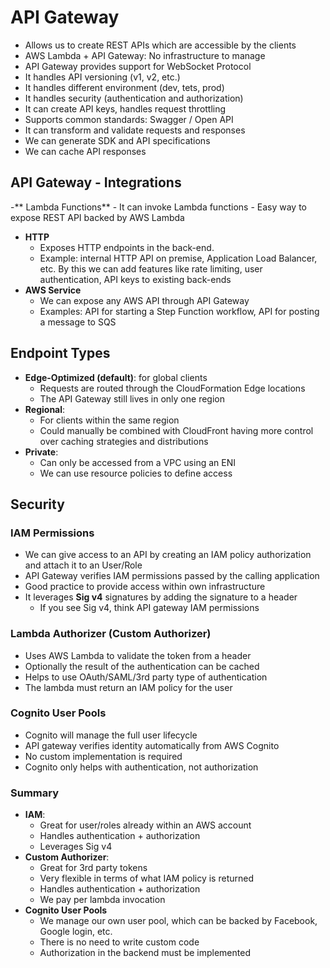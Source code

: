# API Gateway

- Allows us to create REST APIs which are accessible by the clients
- AWS Lambda + API Gateway: No infrastructure to manage
- API Gateway provides support for WebSocket Protocol
- It handles API versioning (v1, v2, etc.)
- It handles different environment (dev, tets, prod)
- It handles security (authentication and authorization)
- It can create API keys, handles request throttling
- Supports common standards: Swagger / Open API
- It can transform and validate requests and responses
- We can generate SDK and API specifications
- We can cache API responses

## API Gateway - Integrations

-** Lambda Functions**
    - It can invoke Lambda functions
    - Easy way to expose REST API backed by AWS Lambda
- **HTTP**
    - Exposes HTTP endpoints in the back-end. 
    - Example: internal HTTP API on premise, Application Load Balancer, etc. By this we can add features like rate limiting, user authentication, API keys to existing back-ends
- **AWS Service**
    - We can expose any AWS API through API Gateway
    - Examples: API for starting a Step Function workflow, API for posting a message to SQS

## Endpoint Types

- **Edge-Optimized (default)**: for global clients
    - Requests are routed through the CloudFormation Edge locations
    - The API Gateway still lives in only one region
- **Regional**:
    - For clients within the same region
    - Could manually be combined with CloudFront having more control over caching strategies and distributions
- **Private**:
    - Can only be accessed from a VPC using an ENI
    - We can use resource policies to define access

## Security

### IAM Permissions

- We can give access to an API by creating an IAM policy authorization and attach it to an User/Role
- API Gateway verifies IAM permissions passed by the calling application
- Good practice to provide access within own infrastructure
- It leverages **Sig v4** signatures by adding the signature to a header 
    - If you see Sig v4, think API gateway IAM permissions

### Lambda Authorizer (Custom Authorizer)

- Uses AWS Lambda to validate the token from a header
- Optionally the result of the authentication can be cached
- Helps to use OAuth/SAML/3rd party type of authentication
- The lambda must return an IAM policy for the user

### Cognito User Pools

- Cognito will manage the full user lifecycle
- API gateway verifies identity automatically from AWS Cognito
- No custom implementation is required
- Cognito only helps with authentication, not authorization

### Summary

- **IAM**:
    - Great for user/roles already within an AWS account
    - Handles authentication + authorization
    - Leverages Sig v4
- **Custom Authorizer**:
    - Great for 3rd party tokens
    - Very flexible in terms of what IAM policy is returned
    - Handles authentication + authorization
    - We pay per lambda invocation
- **Cognito User Pools**
    - We manage our own user pool, which can be backed by Facebook, Google login, etc.
    - There is no need to write custom code
    - Authorization in the backend must be implemented
